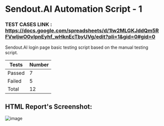 # Sendout.AI Automation Script - 1
### TEST CASES LINK : https://docs.google.com/spreadsheets/d/1lw2MLGKJddQm5RFVwIjwO0vIpnEyhf_wHknEcTbyUVg/edit?pli=1&gid=0#gid=0

Sendout.AI login page basic testing script based on the manual testing script.

| Tests  | Number |
| ------------- | ------------- |
| Passed  | 7  |
| Failed  | 5  |
| Total   | 12 |

## HTML Report's Screenshot: 
![image](https://github.com/user-attachments/assets/8b833304-0691-4935-9968-4deacba204bd)
